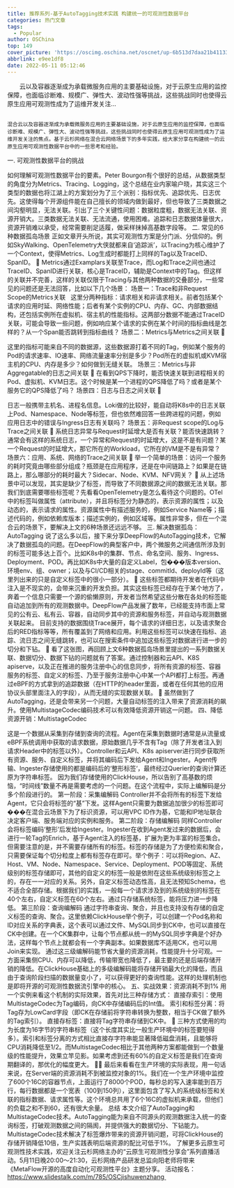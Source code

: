 ```yaml
---
title: 推荐系列-基于AutoTagging技术实践 构建统一的可观测性数据平台
categories: 热门文章
tags:
  - Popular
author: OSChina
top: 149
cover_picture: 'https://oscimg.oschina.net/oscnet/up-6b513d7daa21b41133bdea20da2e3bf122c.png'
abbrlink: e9ee1df8
date: 2022-05-11 05:12:46
---
```


&emsp;&emsp;云以及容器逐渐成为承载微服务应用的主要基础设施，对于云原生应用的监控保障，也面临诊断难、规模广、弹性大、波动性强等挑战，这些挑战同时也使得云原生应用可观测性成为了运维开发关注...
<!-- more -->

                                                                                                                                                                                        混合云以及容器逐渐成为承载微服务应用的主要基础设施，对于云原生应用的监控保障，也面临诊断难、规模广、弹性大、波动性强等挑战，这些挑战同时也使得云原生应用可观测性成为了运维开发关注的焦点。基于云杉网络在混合云网络场景下的多年实践，给大家分享在构建统一的云原生应用可观测性数据平台中的一些思考和经验。 
一. 可观测性数据平台的挑战 
 
如何理解可观测性数据平台的要素。Peter Bourgon有个很好的总结，从数据类型的角度分为Metrics、Tracing、Logging，这个总结在业内家喻户晓，其实这三个类型的数据也将江湖上的方案划分为了三个派别：指标优先、追踪优先、日志优先。这使得每个开源组件能在自己擅长的领域内做到最好，但也导致了三类数据之间沟壑明显，无法关联。引出了三个关键性问题：数据粒度粗，数据无法关联、资源开销大。三类数据无法关联、无法流通，使用困难。追踪和日志数据体量很大，资源开销难以承受，经常需要削足适履，做采样抹掉高基数字段等。 
二. 常见的6种数据孤岛场景 
正如文章开头所说，其实可观测性方案是分门派、分信仰的。例如SkyWalking、OpenTelemetry大侠就都来自‘追踪派’，以Tracing为核心维护了一个Context，使得Metrics、Log生成时都能打上同样的Tag以及TraceID、SpanID。  
Metrics通过Examplars关联至Trace，而Log和Trace之间也通过TraceID、SpanID进行关联，核心是TraceID，辅助是Context中的Tag。但这样的关联并不完善，这样的关联仅限于Tracing与其他两种数据的交叠部分，一些常见的问题还是无法回答，比如以下几个场景： 
场景一：Trace和非Request Scope的Metrics关联   
这里分两种指标：请求相关和非请求相关。前者包括某个请求的应用时延、网络性能；后者有某个实例的CPU、内存、GC、内部数据结构，还包括实例所在虚拟机、宿主机的性能指标。这两部分数据不能通过TraceID关联，可能会导致一些问题，例如响应某个请求的实例在某个时间的指标曲线是怎样的？从一个Span能否跳转到指标曲线？ 
场景二：Metrics与Metrics之间关联  
 
这里的指标可能来自不同的数据源，这些数据源打着不同的Tag，例如某个服务的Pod的请求速率、IO速率、网络流量速率分别是多少？Pod所在的虚拟机或KVM宿主机的CPU、内存是多少？如何做到无缝关联。 
场景三：Metrics与非Aggregatable的日志之间关联  
在看到QPS下降时，能否快速关联到进程相关的Pod、虚拟机、KVM日志。这个时候是某一个进程的QPS降低了吗？或者是某个服务它的QPS降低了吗？ 
场景四：日志与日志之间关联  
 
日志一般携带主机名、进程名信息。Loki做的比较好，能自动将K8s中的日志关联上Pod、Namespace、Node等标签，但也依然难回答一些跨进程的问题，例如应用日志中的错误与Ingress日志有关联吗？ 
场景五：非Request scope的Log与Trace之间关联  
系统日志异常与Request时延增大是否有关联？能否快速跳转？通常会有这样的系统日志，一个异常和Request的时延增大，这是不是有问题？某一个Request的时延增大，那它所在的Workload，它所在的VM是不是有异常？ 
场景六：应用、系统、网络的Trace之间关联  
举一个简单的场景：访问一个服务的耗时究竟由哪些部分组成？瓶颈是在应用程序，还是在中间链路上？如果是在链路上，那么哪部分的耗时最大？Sidecar、Node、KVM、NFV网关？  从上述场景中可以发现，其实是缺少了标签，而导致了不同数据源之间的数据无法关联。那我们到底需要哪些标签呢？先看看OpenTelemetry是怎么看待这个问题的。OTel中的标签叫做属性（attribute），并且将标签分为静态的，表示资源的属性；以及动态的，表示请求的属性。资源属性中有描述服务的，例如Service Name等；描述代码的，例如依赖库版本；描述实例的，例如区域等。属性非常多，但在一个混合云的场景下，要解决上文的6种场景还远远不够。 
三. 解决数据孤岛：AutoTagging 
说了这么多以后，接下来分享DeepFlow的AutoTagging技术，它解决了数据孤岛的问题。在DeepFlow的典型客户中，两个微服务之间通信所涉及到的标签可能多达上百个。比如K8s中的集群、节点、命名空间、服务、Ingress、Deployment、POD。再比如K8s中大量的自定义Label，包���版本version、环境env、组、owner；以及与CI/CD相关的stage、commitId、deployId等（这里列出来的只是自定义标签中的很小一部分）。  
这些标签都期待开发者在代码中注入是不现实的，会带来沉重的开发负担。其实这些标签已经存在于某个地方了，奔着一个信息只需要一个源的偷懒原则，开发者当然希望这些分散在各处的标签能自动追加到所有的观测数据中。DeepFlow产品发展了数年，已经能支持市面上常见的公有云、私有云、容器，自动同步其中的资源和服务标签，并自动与观测数据关联起来。 
目前支持的数据围绕Trace展开，每个请求的详细日志，以及请求聚合后的RED指标等等，所有覆盖到了网络和应用。利用这些标签可以快速在指标、追踪、流日志之间无缝跳转，也可以在搜索条件中追加这些标签对数据进行进一步的切分和下钻。  
看了这张图，再回顾上文6种数据孤岛场景里提出的一系列数据关联、数据切分、数据下钻的问题就有了答案。通过控制器和云API、K8S apiserve，以及正在推进的服务注册中心的信息同步，将所有资源的标签、容器服务的标签、自定义的标签、乃至于服务注册中心中某一个API都打上标签。再通过eBPF的方式拿到的追踪数据（在HTTP的header里面，或者在任何其他的应用协议头部里面注入的字段），从而无缝的实现数据关联。  
虽然做到了AutoTagging，还是会带来另一个问题，大量自动标签的注入带来了资源消耗的飙升。使用MultistageCodec编码技术可以有效降低资源开销这一问题。 
四、降低资源开销：MultistageCodec 
 
这是一个数据从采集到存储到查询的流程。Agent在采集到数据时通常是从流量或eBPF系统调用中获取的请求数据，原始数据几乎不含有Tag（除了开发者注入到请求Header中的标签以外）。Controller和云API、K8s apiserver进行同步获取所有资源、服务、自定义标签，并将其编码后下发给Agent和Ingester。Agent传输、Ingester存储使用的都是编码后的‘整形标签‘，最终经过Querier的查询计算还原为字符串标签。 
因为我们存储使用的ClickHouse，所以告别了高基数的烦恼，“时间线”数量不再是需要考虑的一个问题。在这个流程中，实际上编解码是分多个阶段进行的。 第一阶段：采集编解码 Controller并不会将所有的标签下发给Agent，它只会将标签的“基”下发。这样Agent只需要为数据追加很少的标签即可���在混合云场景下为了标识资源，可以用VPC ID作为基，它能和IP地址联合决定客户端、服务端对应的实例和服务。 第二阶段：存储编解码 同样Controller会将标签编码‘整形’后发给Ingester。Ingester在收到Agent发过来的数据后，会进行一轮Tag的Enrich，基于Agent注入的标签基，扩展为更为丰富的标签集合。但需要注意的是，并不需要存储所有的标签。标签的存储是为了方便检索和聚合，只需要保证每个切分粒度上都有标签存在即可。举个例子：可以将Region、AZ、Host、VM、Node、Namespace、Service、Deployment、POD等固定、系统级别的标签存储即可，其他的自定义的标签一般是依附在这些系统级别标签之上的，存在一一对应的关系。另外，自定义标签动态性高，且无法预知Schema，也不适合全部存储。根据我们的实践，一般每一个请求涉及到的系统级别的标签在40个左右，自定义标签在60个左右。通过只存储系统标签，能将压力进一步降低。 第三阶段：查询编解码 通过字符串查询、聚合，并且也支持没有存储的自定义标签的查询、聚合。这里依赖ClickHouse举个例子，可以创建一个Pod名称和ID对应关系的字典表，这个表可以通过文件、MySQL同步到CK中，也可以直接在CK中创建。在一个CK集群中，让每个节点都从统一的MySQL同步字典是个好办法，这样每个节点上就都会有一个字典副本。如果数据库不适用CK，也可以用Join来实现。 
通过这三级编解码能节省大量的资源消耗，性能提升十分可观。一方面采集侧CPU、内存可以降低，传输带宽也降低了，最主要的还是后端存储开销的降低。在ClickHouse基础上的多级编解码能将存储开销最大化的降低，而且由于查询阶段扫描的数据量变小了，可以获得更好的查询性能。这样的处理机制也是即将开源的可观测性数据流引擎中的核心。 
五、实战效果：资源消耗不到1% 
用一个实例来看这个机制的实际效果，首先对比三种存储方式： 直接存索引：使用MultistageCodec为Tag编码，向CK中存储编码后的Int值。 索引和标签分离：将Tag存为LowCard字段（即CK在存储前将字符串转换为整数，相当于CK做了额外的Tag索引）。 直接存标签：直接将Tag字符串存储到CK中。  
三种方式使用的均为长度为16字节的字符串标签（这个长度其实比一般生产环境中的标签要短得多）。索引和标签分离的方式相比直接存字符串能显著降低磁盘消耗，且能够将CPU消耗降低至1/2。而MultistageCodec相比于其他两种方案都能做到一个数量级的性能提升，效果立竿见影。如果考虑到还有60%的自定义标签是我们在查询期翻译的，那优化的幅度更大。   
最后来看看在生产环境的实际表现，用一句话来说，在Server端的资源消耗不到被监控对象的1%。我们在一个生产环境中监控了600个16C的容器节点，上面运行了8000个POD，每秒总的写入速率能到百万行，每行数据都是一个宽表（100到150列），这里面包含了写入的系统级标签和关联的指标数据、请求属性等。这个环境总共用了6个16C的虚拟机来承载，但他们的负载之和不到60，还有很大余量。 总结 本文介绍了AutoTagging和MultistageCodec技术。AutoTagging能为来自不同源头的观测数据注入统一的查询标签，打破观测数据之间的隔阂，并提供强大的数据切分、下钻能力。MultistageCodec技术解决了标签爆炸带来的资源开销问题，可将ClickHouse的存储开销降低10倍，生产实践表明后端资源的配比可低于1%。 
了解更多云原生可观测性技术实践，欢迎关注云杉网络主办的“云原生可观测性分享会”系列直播活动。5月11日晚20:00～21:30，云杉网络产品研发总监向阳老师将带来《MetaFlow开源的高度自动化可观测性平台》主题分享。 
活动报名：https://www.slidestalk.com/m/785/OSCjishuwenzhang  

                                        